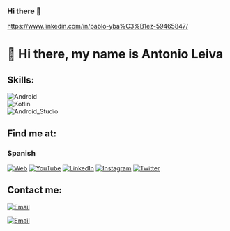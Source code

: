 ### Hi there 👋

https://www.linkedin.com/in/pablo-yba%C3%B1ez-59465847/
# 👋 Hi there, my name is Antonio Leiva

## Skills:
![Android](https://img.shields.io/badge/Android-3DDC84?style=for-the-badge&logo=android&logoColor=white&labelColor=101010)</br>
![Kotlin](https://img.shields.io/badge/Kotlin-0095D5?style=for-the-badge&logo=kotlin&logoColor=white&labelColor=101010)</br>
![Android_Studio](https://img.shields.io/badge/Android_Studio-3DDC84?style=for-the-badge&logo=android-studio&logoColor=white&labelColor=101010)</br>

## Find me at:

### Spanish
[![Web](https://img.shields.io/badge/TanoYbañez.com-14a1f0?style=for-the-badge&logo=wordpress&logoColor=white&labelColor=101010)]()
[![YouTube](https://img.shields.io/badge/YouTube-TanoYbañez?style=for-the-badge&logo=youtube&logoColor=white&labelColor=101010)]()
[![LinkedIn](https://img.shields.io/badge/LinkedIn-TanoYbañez?style=for-the-badge&logo=linkedin&logoColor=white&labelColor=101010)](https://www.linkedin.com/in/pablo-yba%C3%B1ez-59465847/)
[![Instagram](https://img.shields.io/badge/Instagram-@TanoYbañez?style=for-the-badge&logo=instagram&logoColor=white&labelColor=101010)]()
[![Twitter](https://img.shields.io/badge/Twitter-@TanoYbañez?style=for-the-badge&logo=twitter&logoColor=white&labelColor=101010)]()

## Contact me:

[![Email](https://img.shields.io/badge/Español-TanoYbañez?style=for-the-badge&logo=gmail&logoColor=white&labelColor=101010)]()

[![Email](https://img.shields.io/badge/English-TanoYbañez?style=for-the-badge&logo=gmail&logoColor=white&labelColor=101010)]()

